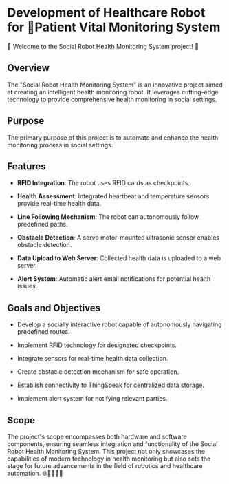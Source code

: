 # Development of Healthcare Robot for Patient Vital Monitoring System

🤖 Welcome to the Social Robot Health Monitoring System project! 🏥

## Overview

The "Social Robot Health Monitoring System" is an innovative project aimed at creating an intelligent health monitoring robot. It leverages cutting-edge technology to provide comprehensive health monitoring in social settings.

## Purpose

The primary purpose of this project is to automate and enhance the health monitoring process in social settings.

## Features

- **RFID Integration**: The robot uses RFID cards as checkpoints.
  
- **Health Assessment**: Integrated heartbeat and temperature sensors provide real-time health data.

- **Line Following Mechanism**: The robot can autonomously follow predefined paths.

- **Obstacle Detection**: A servo motor-mounted ultrasonic sensor enables obstacle detection.

- **Data Upload to Web Server**: Collected health data is uploaded to a web server.

- **Alert System**: Automatic alert email notifications for potential health issues.

## Goals and Objectives

- Develop a socially interactive robot capable of autonomously navigating predefined routes.
  
- Implement RFID technology for designated checkpoints.
  
- Integrate sensors for real-time health data collection.
  
- Create obstacle detection mechanism for safe operation.
  
- Establish connectivity to ThingSpeak for centralized data storage.
  
- Implement alert system for notifying relevant parties.

## Scope

The project's scope encompasses both hardware and software components, ensuring seamless integration and functionality of the Social Robot Health Monitoring System. This project not only showcases the capabilities of modern technology in health monitoring but also sets the stage for future advancements in the field of robotics and healthcare automation. 🌐👩‍⚕️👨‍⚕️
